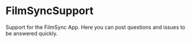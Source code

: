 FilmSyncSupport
===============

Support for the FilmSync App. Here you can post questions and issues to be answered quickly.
